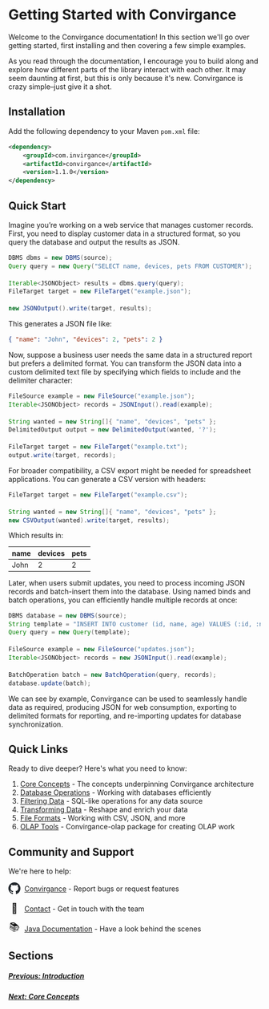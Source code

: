 # Getting Started with Convirgance

Welcome to the Convirgance documentation! In this section we'll go over getting started, first installing and then covering a few simple examples.

As you read through the documentation, I encourage you to build along and explore how different parts of the library interact with each other. It may seem daunting at first, but this is only because it's new. Convirgance is crazy simple–just give it a shot.

## Installation

Add the following dependency to your Maven `pom.xml` file:

```xml
<dependency>
    <groupId>com.invirgance</groupId>
    <artifactId>convirgance</artifactId>
    <version>1.1.0</version>
</dependency>
```

## Quick Start

Imagine you’re working on a web service that manages customer records. First, you need to display customer data in a structured format, so you query the database and output the results as JSON.

```java
DBMS dbms = new DBMS(source);
Query query = new Query("SELECT name, devices, pets FROM CUSTOMER");

Iterable<JSONObject> results = dbms.query(query);
FileTarget target = new FileTarget("example.json");

new JSONOutput().write(target, results);
```

This generates a JSON file like:

```json
{ "name": "John", "devices": 2, "pets": 2 }
```

Now, suppose a business user needs the same data in a structured report but prefers a delimited format. You can transform the JSON data into a custom delimited text file by specifying which fields to include and the delimiter character:

```java
FileSource example = new FileSource("example.json");
Iterable<JSONObject> records = JSONInput().read(example);

String wanted = new String[]{ "name", "devices", "pets" };
DelimitedOutput output = new DelimitedOutput(wanted, '?');

FileTarget target = new FileTarget("example.txt");
output.write(target, records);
```

For broader compatibility, a CSV export might be needed for spreadsheet applications. You can generate a CSV version with headers:

```java
FileTarget target = new FileTarget("example.csv");

String wanted = new String[]{ "name", "devices", "pets" };
new CSVOutput(wanted).write(target, results);
```

Which results in:

| name | devices | pets |
| ---- | ------- | ---- |
| John | 2       | 2    |

Later, when users submit updates, you need to process incoming JSON records and batch-insert them into the database. Using named binds and batch operations, you can efficiently handle multiple records at once:

```java
DBMS database = new DBMS(source);
String template = "INSERT INTO customer (id, name, age) VALUES (:id, :name, :age)";
Query query = new Query(template);

FileSource example = new FileSource("updates.json");
Iterable<JSONObject> records = new JSONInput().read(example);

BatchOperation batch = new BatchOperation(query, records);
database.update(batch);
```

We can see by example, Convirgance can be used to seamlessly handle data as required, producing JSON for web consumption, exporting to delimited formats for reporting, and re-importing updates for database synchronization.

## Quick Links

Ready to dive deeper? Here's what you need to know:

1. [Core Concepts](core-concepts.md) - The concepts underpinning Convirgance architecture
2. [Database Operations](database-operations.md) - Working with databases efficiently
3. [Filtering Data](filtering-data.md) - SQL-like operations for any data source
4. [Transforming Data](transforming-data.md) - Reshape and enrich your data
5. [File Formats](file-formats.md) - Working with CSV, JSON, and more
6. [OLAP Tools](olap.md) - Convirgance-olap package for creating OLAP work

## Community and Support

We're here to help:

<div style="display: flex; align-items: center; gap: 8px; margin-bottom: 16px">
 <img src="./images/github.png" width="24" height="24" style="display: flex; align-items: center; justify-content: center;">
 <div>
     <a href="https://github.com/InvirganceOpenSource/convirgance">Convirgance</a>
     <span>- Report bugs or request features</span>
 </div>
</div>

<div style="display: flex; align-items: center; gap: 8px; margin-bottom: 16px">
  <span style="display: flex; align-items: center; justify-content: center;font-size:20px; width: 24px; height: 24px">📑</span>
  <div>
    <a href="./#/contact.md">Contact</a>
    <span>- Get in touch with the team</span>
  </div>
</div>

<div style="display: flex; align-items: center; gap: 8px; margin-bottom: 16px">
  <span style="display: flex; align-items: center; justify-content: center;font-size:20px; width: 24px; height: 24px">📚</span>
  <div>
    <a href="https://docs.invirgance.com/javadocs/convirgance/latest/com/invirgance/convirgance/package-summary.html">Java Documentation</a>
    <span>- Have a look behind the scenes</span>
  </div>
</div>

## Sections

##### [Previous: Introduction](./?id=convirgance)

##### [Next: Core Concepts](./concepts?id=core-concepts-and-goals)
